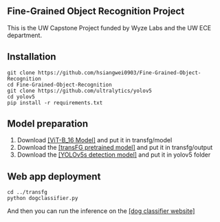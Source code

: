 ## Fine-Grained Object Recognition Project

This is the UW Capstone Project funded by Wyze Labs and the UW ECE department.

## Installation
```
git clone https://github.com/hsiangwei0903/Fine-Grained-Object-Recognition
cd Fine-Grained-Object-Recognition
git clone https://github.com/ultralytics/yolov5
cd yolov5
pip install -r requirements.txt
```

## Model preparation
1. Download [[ViT-B_16 Model]](https://drive.google.com/drive/folders/12iHLSfN_zYDwWt2BmR4wwBfV83GUFeAG) and put it in transfg/model
2. Download the [[transFG pretrained model]](https://drive.google.com/drive/folders/1_fCMORZiUWMCpfdMzc-OLfFNaFYYwths) and put it in transfg/output
3. Download the [[YOLOv5s detection model]](https://drive.google.com/file/d/100EkA7zlxuQElRKkMBvCwjBdz1Qz1Hd4/view) and put it in yolov5 folder

## Web app deployment
```
cd ../transfg
python dogclassifier.py
```

And then you can run the inference on the [[dog classifier website]](https://dog-classifier-hsiangwei.anvil.app/)
